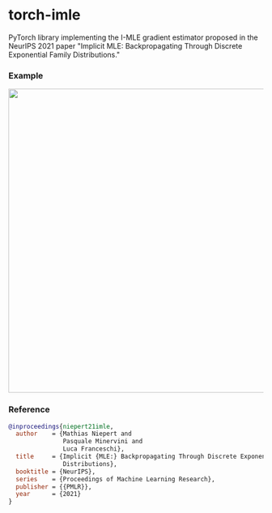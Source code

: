 # torch-imle

PyTorch library implementing the I-MLE gradient estimator proposed in the NeurIPS 2021 paper "Implicit MLE: Backpropagating Through Discrete Exponential Family Distributions."

### Example

<img src="https://raw.githubusercontent.com/uclnlp/torch-imle/main/animations/paths.gif" width=600>


### Reference

```bibtex
@inproceedings{niepert21imle,
  author    = {Mathias Niepert and
               Pasquale Minervini and
               Luca Franceschi},
  title     = {Implicit {MLE:} Backpropagating Through Discrete Exponential Family
               Distributions},
  booktitle = {NeurIPS},
  series    = {Proceedings of Machine Learning Research},
  publisher = {{PMLR}},
  year      = {2021}
}
```